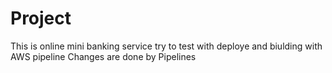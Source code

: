 # Project
This is online  mini banking service 
try to test with deploye and biulding with AWS pipeline
Changes are done by Pipelines
